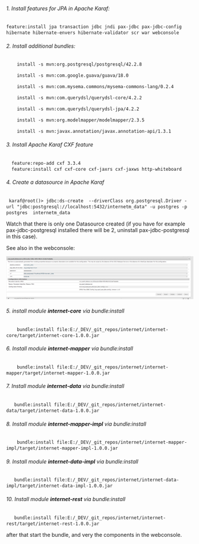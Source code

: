 
###### 1. Install features for JPA in Apache Karaf:
    
   ```
   feature:install jpa transaction jdbc jndi pax-jdbc pax-jdbc-config hibernate hibernate-envers hibernate-validator scr war webconsole  
```
 
###### 2. Install additional bundles:
``` 
    install -s mvn:org.postgresql/postgresql/42.2.8
```   
``` 
    install -s mvn:com.google.guava/guava/18.0
```
``` 
    install -s mvn:com.mysema.commons/mysema-commons-lang/0.2.4
```
``` 
    install -s mvn:com.querydsl/querydsl-core/4.2.2
```
``` 
    install -s mvn:com.querydsl/querydsl-jpa/4.2.2
```
``` 
    install -s mvn:org.modelmapper/modelmapper/2.3.5
``` 
```
    install -s mvn:javax.annotation/javax.annotation-api/1.3.1
```

###### 3. Install Apache Karaf CXF feature

   ```
     feature:repo-add cxf 3.3.4
     feature:install cxf cxf-core cxf-jaxrs cxf-jaxws http-whiteboard        
   ```
  

###### 4. Create a datasource in Apache Karaf
    
   ```
    karaf@root()> jdbc:ds-create  --driverClass org.postgresql.Driver -url "jdbc:postgresql://localhost:5432/internetm_data" -u postgres -p postgres  internetm_data
   ```
   Watch that there is only one Datasource created (if you have for example pax-jdbc-postgresql installed there will be 2, 
   uninstall pax-jdbc-postgresql in this case).
   
   See also in the webconsole:
   
   ![Datasource](datasource-karaf.png)
   
###### 5. install module **internet-core** via bundle:install

```
    bundle:install file:E:/_DEV/_git_repos/internet/internet-core/target/internet-core-1.0.0.jar
```

###### 6. Install module **internet-mapper** via bundle:install
```
    bundle:install file:E:/_DEV/_git_repos/internet/internet-mapper/target/internet-mapper-1.0.0.jar
```
   
###### 7. Install module **internet-data** via bundle:install
    
```
   bundle:install file:E:/_DEV/_git_repos/internet/internet-data/target/internet-data-1.0.0.jar
```
   
###### 8. Install module **internet-mapper-impl** via bundle:install
```
    bundle:install file:E:/_DEV/_git_repos/internet/internet-mapper-impl/target/internet-mapper-impl-1.0.0.jar
```
    
###### 9. Install module **internet-data-impl** via bundle:install
```
   bundle:install file:E:/_DEV/_git_repos/internet/internet-data-impl/target/internet-data-impl-1.0.0.jar          
```
###### 10. Install module **internet-rest** via bundle:install
```
   bundle:install file:E:/_DEV/_git_repos/internet/internet-rest/target/internet-rest-1.0.0.jar
```
   after that start the bundle, and very the components in the webconsole.

